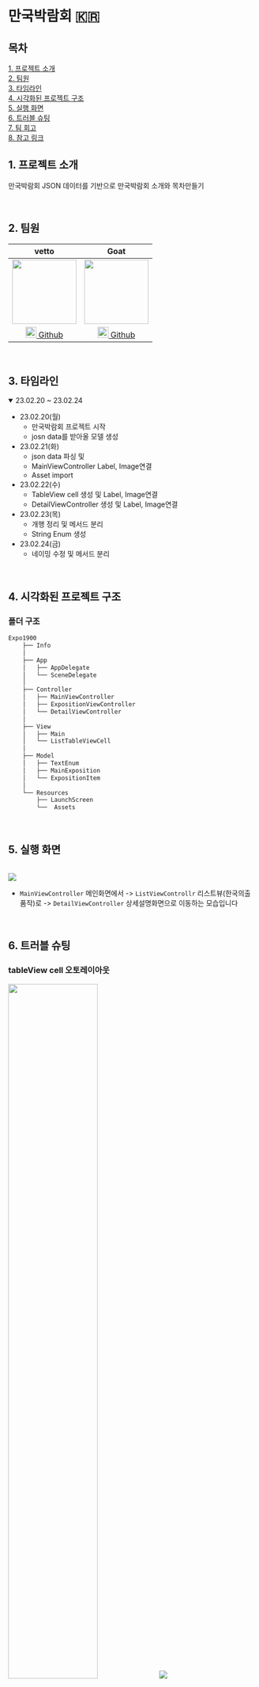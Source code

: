 # 만국박람회 :kr: 

## 목차
[1. 프로젝트 소개](#1-프로젝트-소개)  
[2. 팀원](#2-팀원)  
[3. 타임라인](#3-타임라인)  
[4. 시각화된 프로젝트 구조](#4-시각화된-프로젝트-구조)  
[5. 실행 화면](#5-실행-화면)  
[6. 트러블 슈팅](#6-트러블-슈팅)  
[7. 팀 회고](#7-팀-회고)  
[8. 참고 링크](#8-참고-링크)  

## 1. 프로젝트 소개
만국박람회 JSON 데이터를 기반으로 만국박람회 소개와 목차만들기

<br>

## 2. 팀원

| vetto | Goat|
|:----:|:----:|
| <img src="https://cdn.discordapp.com/attachments/535779947118329866/1055718870951940146/1671110054020-0.jpg" width="130" height="130"/> | <img src="https://i.imgur.com/yoWVC56.png" width="130" height="130"/>
| [<img src="https://i.imgur.com/IOAJpzu.png" width="22"/> Github](https://github.com/gzzjk159) | [<img src="https://i.imgur.com/IOAJpzu.png" width="22"/> Github](https://github.com/Goatt8)

<br>

## 3. 타임라인

<details open>
    <summary>23.02.20 ~ 23.02.24</summary>
    
- 23.02.20(월)
    - 만국박람회 프로젝트 시작
    - josn data를 받아올 모델 생성
- 23.02.21(화)
    - json data 파싱 및 
    - MainViewController Label, Image연결
    - Asset import
- 23.02.22(수)
    - TableView cell 생성 및 Label, Image연결
    - DetailViewController 생성 및 Label, Image연결
- 23.02.23(목)
    - 개행 정리 및 메서드 분리
    - String Enum 생성
- 23.02.24(금)
    - 네이밍 수정 및 메서드 분리
<br>

</details>

## 4. 시각화된 프로젝트 구조
### 폴더 구조
``` swift
Expo1900
    ├── Info
    │   
    ├── App
    │   ├── AppDelegate
    │   └── SceneDelegate
    │
    ├── Controller
    │   ├── MainViewController
    │   ├── ExpositionViewController
    │   └── DetailViewController
    │
    ├── View
    │   ├── Main
    │   └── ListTableViewCell
    │
    ├── Model
    │   ├── TextEnum
    │   ├── MainExposition
    │   └── ExpositionItem
    │
    └── Resources
        ├── LaunchScreen
        └──  Assets
```

<br>

## 5. 실행 화면

<br/>

<img src="https://i.imgur.com/o89sBDv.gif">

<br/>

* `MainViewController` 메인화면에서 -> `ListViewControllr` 리스트뷰(한국의출품작)로 -> `DetailViewController` 상세설명화면으로 이동하는 모습입니다

<br>

## 6. 트러블 슈팅

### tableView cell 오토레이아웃
<img src="https://i.imgur.com/jmny4jK.png" width = 60%>

<img src= "https://i.imgur.com/FY8liz1.png">

<br/>

* STEP3에서 진행에정이지만 오토레이아웃 적용중 해결하지못한 부분이 있습니다. textLabe의 오토레이아웃을 cell안에서 적용시 적용한 constants만큼 cell과의 거리를 유치한채로 텍스트가 보이고 cell이 늘어나야 정상이라고 생각되는데, Lines를 0으로 조정했음에도 텍스트가 계속늘어나지않고 cell의 범위안에서 잘리는 현상이 계속됬습니다.
* 테이블뷰가 지정한 cell의 크기를 고정적으로 갖고있어야하는건지, 아니면 cell의 사이즈를 안에 contents만큼 조정하도록 할 수 있는지 이부분에 대해 해결점을 찾아야할것 같습니다.
    * **해결책** -> 이 부분에 대해 **이미지의 제약을 주고 셀을 넣었기때문**이라고 리뷰어분께서 말씀해주셨었는데 아마 **이미지가 갖고있는 오토레이아웃이 위아래로 cell의 범위를 잡고있어서** 생긴문제였던것 같습니다.

<br>

### 데이터 전달 방식
* 문제점: DetailViewController로 넘어가기 전에 detailViewController라는 객체를 생성하여 detailViewController가 가지고 있는 IBOutlet에 직접 image와 label을 넣으려고 했지만 detailViewController로 넘어갔을 때 정상적으로 image와 label이 제대로 나오지 않는 것을 확인했습니다.

수정 전
```swift
func tableView(_ tableView: UITableView, didSelectRowAt indexPath: IndexPath) {
    listTableView.deselectRow(at: indexPath, animated: true)
    guard let detailVC = self.storyboard?.instantiateViewController(withIdentifier: Identifier.detailViewController) as? DetailViewController else { return }
        
    detailVC.itemImage.image = UIImage(named: expositionLisnt[indexPath.row].imageName)
    detailVC.itemDescription = expositionList[indexPath.row].description
    detailVC.navigationItem.title = expositionList[indexPath.row].name
        
    let backBarButtonItem = UIBarButtonItem(title: Title.itemsOfKorea, style: .plain, target: DetailViewController.self, action: nil)
        
    self.navigationItem.backBarButtonItem = backBarButtonItem
    self.navigationController?.pushViewController(detailVC , animated: true)
}
```

<br>

* 해결법: DetailViewController 내부의 String?을 갖는 프로퍼티를 만들고 내부 프로퍼티의 값을 저장하고 그 값을 viewDidLoad에서 IBOutlet에 저장해주는 방식으로 코드를 작성하였습니다.

수정 후
```swift
func tableView(_ tableView: UITableView, didSelectRowAt indexPath: IndexPath) {
    listTableView.deselectRow(at: indexPath, animated: true)
    guard let detailVC = self.storyboard?.instantiateViewController(withIdentifier: Identifier.detailViewController) as? DetailViewController else { return }
        
    detailVC.imageString = expositionList[indexPath.row].imageName
    detailVC.fullDescription = expositionList[indexPath.row].description
    detailVC.navigationItem.title = expositionList[indexPath.row].name
        
    let backBarButtonItem = UIBarButtonItem(title: Title.itemsOfKorea, style: .plain, target: DetailViewController.self, action: nil)
        
    self.navigationItem.backBarButtonItem = backBarButtonItem
    self.navigationController?.pushViewController(detailVC , animated: true)
}
```

## 7. 팀 회고
<details>
    <summary>팀 회고</summary>
    
다음 주에 작성 예정

</details>
    
<br/>

## 8. 참고 링크
[JSONDecoder](https://developer.apple.com/documentation/foundation/jsondecoder)  
[CodingKey](https://developer.apple.com/documentation/swift/codingkey)  
[TableView](https://developer.apple.com/documentation/uikit/views_and_controls/table_views)  
[Filling a table with data](https://developer.apple.com/documentation/uikit/views_and_controls/table_views/filling_a_table_with_data)  
